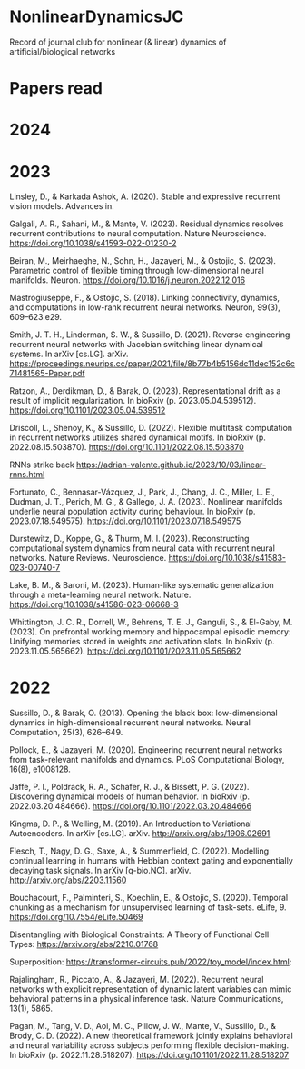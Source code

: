 # NonlinearDynamicsJC
Record of journal club for nonlinear (& linear) dynamics of artificial/biological networks

# Papers read 
# 2024

# 2023
Linsley, D., & Karkada Ashok, A. (2020). Stable and expressive recurrent vision models. Advances in. 

Galgali, A. R., Sahani, M., & Mante, V. (2023). Residual dynamics resolves recurrent contributions to neural computation. Nature Neuroscience. https://doi.org/10.1038/s41593-022-01230-2

Beiran, M., Meirhaeghe, N., Sohn, H., Jazayeri, M., & Ostojic, S. (2023). Parametric control of flexible timing through low-dimensional neural manifolds. Neuron. https://doi.org/10.1016/j.neuron.2022.12.016

Mastrogiuseppe, F., & Ostojic, S. (2018). Linking connectivity, dynamics, and computations in low-rank recurrent neural networks. Neuron, 99(3), 609–623.e29.

Smith, J. T. H., Linderman, S. W., & Sussillo, D. (2021). Reverse engineering recurrent neural networks with Jacobian switching linear dynamical systems. In arXiv [cs.LG]. arXiv. https://proceedings.neurips.cc/paper/2021/file/8b77b4b5156dc11dec152c6c71481565-Paper.pdf

Ratzon, A., Derdikman, D., & Barak, O. (2023). Representational drift as a result of implicit regularization. In bioRxiv (p. 2023.05.04.539512). https://doi.org/10.1101/2023.05.04.539512

Driscoll, L., Shenoy, K., & Sussillo, D. (2022). Flexible multitask computation in recurrent networks utilizes shared dynamical motifs. In bioRxiv (p. 2022.08.15.503870). https://doi.org/10.1101/2022.08.15.503870

RNNs strike back
https://adrian-valente.github.io/2023/10/03/linear-rnns.html

Fortunato, C., Bennasar-Vázquez, J., Park, J., Chang, J. C., Miller, L. E., Dudman, J. T., Perich, M. G., & Gallego, J. A. (2023). Nonlinear manifolds underlie neural population activity during behaviour. In bioRxiv (p. 2023.07.18.549575). https://doi.org/10.1101/2023.07.18.549575

Durstewitz, D., Koppe, G., & Thurm, M. I. (2023). Reconstructing computational system dynamics from neural data with recurrent neural networks. Nature Reviews. Neuroscience. https://doi.org/10.1038/s41583-023-00740-7

Lake, B. M., & Baroni, M. (2023). Human-like systematic generalization through a meta-learning neural network. Nature. https://doi.org/10.1038/s41586-023-06668-3

Whittington, J. C. R., Dorrell, W., Behrens, T. E. J., Ganguli, S., & El-Gaby, M. (2023). On prefrontal working memory and hippocampal episodic memory: Unifying memories stored in weights and activation slots. In bioRxiv (p. 2023.11.05.565662). https://doi.org/10.1101/2023.11.05.565662

# 2022
Sussillo, D., & Barak, O. (2013). Opening the black box: low-dimensional dynamics in high-dimensional recurrent neural networks. Neural Computation, 25(3), 626–649.<br/>

Pollock, E., & Jazayeri, M. (2020). Engineering recurrent neural networks from task-relevant manifolds and dynamics. PLoS Computational Biology, 16(8), e1008128.<br/>

Jaffe, P. I., Poldrack, R. A., Schafer, R. J., & Bissett, P. G. (2022). Discovering dynamical models of human behavior. In bioRxiv (p. 2022.03.20.484666). https://doi.org/10.1101/2022.03.20.484666 <br/>

Kingma, D. P., & Welling, M. (2019). An Introduction to Variational Autoencoders. In arXiv [cs.LG]. arXiv. http://arxiv.org/abs/1906.02691 <br/>

Flesch, T., Nagy, D. G., Saxe, A., & Summerfield, C. (2022). Modelling continual learning in humans with Hebbian context gating and exponentially decaying task signals. In arXiv [q-bio.NC]. arXiv. http://arxiv.org/abs/2203.11560<br/>

Bouchacourt, F., Palminteri, S., Koechlin, E., & Ostojic, S. (2020). Temporal chunking as a mechanism for unsupervised learning of task-sets. eLife, 9. https://doi.org/10.7554/eLife.50469<br/>

Disentangling with Biological Constraints: A Theory of Functional Cell Types: https://arxiv.org/abs/2210.01768<br/>

Superposition: https://transformer-circuits.pub/2022/toy_model/index.html: <br/>

Rajalingham, R., Piccato, A., & Jazayeri, M. (2022). Recurrent neural networks with explicit representation of dynamic latent variables can mimic behavioral patterns in a physical inference task. Nature Communications, 13(1), 5865.<br/>

Pagan, M., Tang, V. D., Aoi, M. C., Pillow, J. W., Mante, V., Sussillo, D., & Brody, C. D. (2022). A new theoretical framework jointly explains behavioral and neural variability across subjects performing flexible decision-making. In bioRxiv (p. 2022.11.28.518207). https://doi.org/10.1101/2022.11.28.518207<br/>

